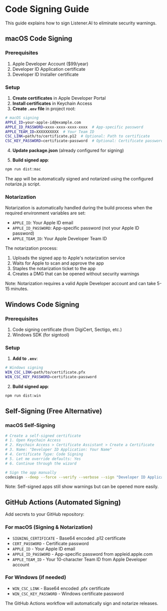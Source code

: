 # Code Signing Guide

This guide explains how to sign Listener.AI to eliminate security warnings.

## macOS Code Signing

### Prerequisites
1. Apple Developer Account ($99/year)
2. Developer ID Application certificate
3. Developer ID Installer certificate

### Setup

1. **Create certificates** in Apple Developer Portal
2. **Install certificates** in Keychain Access
3. **Create `.env` file** in project root:

```bash
# macOS signing
APPLE_ID=your-apple-id@example.com
APPLE_ID_PASSWORD=xxxx-xxxx-xxxx-xxxx  # App-specific password
APPLE_TEAM_ID=XXXXXXXXXX  # Your Team ID
CSC_LINK=path/to/certificate.p12  # Optional: Path to certificate
CSC_KEY_PASSWORD=certificate-password  # Optional: Certificate password
```

4. **Update package.json** (already configured for signing)

5. **Build signed app**:
```bash
npm run dist:mac
```

The app will be automatically signed and notarized using the configured notarize.js script.

### Notarization

Notarization is automatically handled during the build process when the required environment variables are set:
- `APPLE_ID`: Your Apple ID email
- `APPLE_ID_PASSWORD`: App-specific password (not your Apple ID password)
- `APPLE_TEAM_ID`: Your Apple Developer Team ID

The notarization process:
1. Uploads the signed app to Apple's notarization service
2. Waits for Apple to scan and approve the app
3. Staples the notarization ticket to the app
4. Creates a DMG that can be opened without security warnings

Note: Notarization requires a valid Apple Developer account and can take 5-15 minutes.

## Windows Code Signing

### Prerequisites
1. Code signing certificate (from DigiCert, Sectigo, etc.)
2. Windows SDK (for signtool)

### Setup

1. **Add to `.env`**:
```bash
# Windows signing
WIN_CSC_LINK=path/to/certificate.pfx
WIN_CSC_KEY_PASSWORD=certificate-password
```

2. **Build signed app**:
```bash
npm run dist:win
```

## Self-Signing (Free Alternative)

### macOS Self-Signing
```bash
# Create a self-signed certificate
# 1. Open Keychain Access
# 2. Keychain Access > Certificate Assistant > Create a Certificate
# 3. Name: "Developer ID Application: Your Name"
# 4. Certificate Type: Code Signing
# 5. Let me override defaults: Yes
# 6. Continue through the wizard

# Sign the app manually
codesign --deep --force --verify --verbose --sign "Developer ID Application: Your Name" "release/mac/Listener.AI.app"
```

Note: Self-signed apps still show warnings but can be opened more easily.

## GitHub Actions (Automated Signing)

Add secrets to your GitHub repository:

### For macOS (Signing & Notarization)

- `SIGNING_CERTIFICATE` - Base64 encoded .p12 certificate
- `CERT_PASSWORD` - Certificate password
- `APPLE_ID` - Your Apple ID email
- `APPLE_ID_PASSWORD` - App-specific password from appleid.apple.com
- `APPLE_TEAM_ID` - Your 10-character Team ID from Apple Developer account

### For Windows (if needed)

- `WIN_CSC_LINK` - Base64 encoded .pfx certificate
- `WIN_CSC_KEY_PASSWORD` - Windows certificate password

The GitHub Actions workflow will automatically sign and notarize releases.